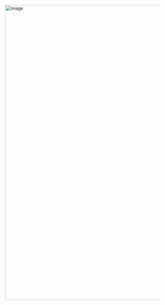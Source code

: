 <img width="1912" height="962" alt="image" src="https://github.com/user-attachments/assets/6c7a4782-9333-4bdc-8156-11a39d9ee2a2" />

